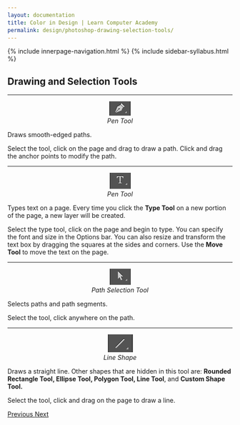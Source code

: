 ```yaml
---
layout: documentation
title: Color in Design | Learn Computer Academy
permalink: design/photoshop-drawing-selection-tools/
---
```

<div class="loader">
{% include innerpage-navigation.html %}
{% include sidebar-syllabus.html %}
 <div class="page-content">
  <div class="content-wrapper">
   <div class="row">
    <div class="col-md-9 content">
     <!-- Your content goes started here -->
     <div class="doc-content">
      <h2>Drawing and Selection Tools</h2>
      <hr>
      <div class="row">
       <div class="col-md-2">
        <div class="img-block" style="text-align: center;">
         <img src="{{ site.baseurl }}/../assets/img/pen-tool.png" alt="Pen Tool" class="img-fluid">
         <span style="display: block;">
          <i>Pen Tool</i>
         </span>
        </div>
       </div>
       <div class="col-md-10">
        <div class="text-block">
         <p>Draws smooth-edged paths.</p>
         <p>Select the tool, click on the page and drag to draw a path. Click and drag the anchor points to modify the path.</p>
        </div>
       </div>
      </div>
      <hr>
      <div class="row">
       <div class="col-md-2">
        <div class="img-block" style="text-align: center;">
         <img src="{{ site.baseurl }}/../assets/img/type-tool.png" alt="Type Tool" class="img-fluid">
         <span style="display: block;">
          <i>Pen Tool</i>
         </span>
        </div>
       </div>
       <div class="col-md-10">
        <div class="text-block">
         <p>Types text on a page. Every time you click the <b>Type Tool</b> on a new portion of the page, a new layer will be created. </p>
         <p>Select the type tool, click on the page and begin to type. You can specify the font and size in the Options bar. You can also resize and transform the text box by dragging the squares at the sides and corners. Use the <b>Move Tool</b> to move the text on the page. </p>
        </div>
       </div>
      </div>
      <hr>
      <div class="row">
       <div class="col-md-2">
        <div class="img-block" style="text-align: center;">
         <img src="{{ site.baseurl }}/../assets/img/path-selection-tool.png" alt="Path Selection Tool" class="img-fluid">
         <span style="display: block;">
          <i>Path Selection Tool</i>
         </span>
        </div>
       </div>
       <div class="col-md-10">
        <div class="text-block">
         <p>Selects paths and path segments.</p>
         <p>Select the tool, click anywhere on the path.</p>
        </div>
       </div>
      </div>
      <hr>
      <div class="row">
       <div class="col-md-2">
        <div class="img-block" style="text-align: center;">
         <img src="{{ site.baseurl }}/../assets/img/line-tool.png" alt="Line Tool" class="img-fluid">
         <span style="display: block;">
          <i>Line Shape</i>
         </span>
        </div>
       </div>
       <div class="col-md-10">
        <div class="text-block">
         <p>Draws a straight line. Other shapes that are hidden in this tool are: <b>Rounded Rectangle Tool, Ellipse Tool, Polygon Tool, Line Tool</b>, and <b>Custom Shape Tool.</b>
         </p>
         <p>Select the tool, click and drag on the page to draw a line.</p>
        </div>
       </div>
      </div>
     </div>
     <!-- /.Your content goes ends here -->
     <div class="footer-btn d-flex justify-content-between">
      <a href="/design/photoshop-alteration-tools" class="btn">
       <i class="fas fa-arrow-circle-left"></i>Previous </a>
      <a href="/design/photoshop-additional-tools" class="btn">Next <i class="fas fa-arrow-circle-right"></i>
      </a>
     </div>
     <!-- /.End of footer button -->
    </div>
    <!-- Right Sidebar Start--> <?php include '../../includes/right-sidebar-innerpage.php'; ?>
    <!-- Right-Sidebar End -->
   </div>
  </div>
